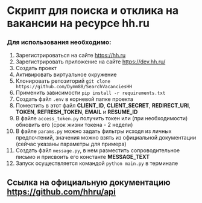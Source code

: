 # Скрипт для поиска и отклика на вакансии на ресурсе hh.ru

### Для использования необходимо:

1. Зарегистрироваться на сайте https://hh.ru
2. Зарегистрировать приложение на сайте https://dev.hh.ru/
3. Создать проект
4. Активировать виртуальное окружение
5. Клонировать репозиторий `git clone https://github.com/Dymm88/SearchVacanciesHH`
6. Применить зависимости `pip install -r requirements.txt`
7. Создать файл `.env` в корневой папке проекта
8. Поместить в этот файл **CLIENT_ID**, **CLIENT_SECRET**, **REDIRECT_URI**, **TOKEN**, **REFRESH_TOKEN**, **EMAIL** и 
   **RESUME_ID**
9. В файле `access_token.py` получить токен или (при необходимости) обновить его (срок жизни токена - 2 недели)
10. В файле `params.py` можно задать фильтры исходя из личных предпочтений, значения можно взять из официальной
   документации (сейчас указаны параметры для примера)
11. Создать файл `message.py`, в нем разместить сопроводительное письмо и присвоить его константе **MESSAGE_TEXT**
12. Запуск осуществляется командой `python main.py` в терминале

## Ссылка на официальную документацию https://github.com/hhru/api
